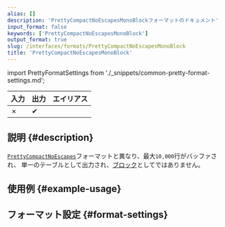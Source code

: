 ```yaml
---
alias: []
description: 'PrettyCompactNoEscapesMonoBlockフォーマットのドキュメント'
input_format: false
keywords: ['PrettyCompactNoEscapesMonoBlock']
output_format: true
slug: /interfaces/formats/PrettyCompactNoEscapesMonoBlock
title: 'PrettyCompactNoEscapesMonoBlock'
---
```


import PrettyFormatSettings from './_snippets/common-pretty-format-settings.md';

| 入力 | 出力  | エイリアス |
|------|-------|------------|
| ✗    | ✔     |            |

## 説明 {#description}

[`PrettyCompactNoEscapes`](./PrettyCompactNoEscapes.md)フォーマットと異なり、最大`10,000`行がバッファされ、 
単一のテーブルとして出力され、[ブロック](/development/architecture#block)としてではありません。

## 使用例 {#example-usage}

## フォーマット設定 {#format-settings}

<PrettyFormatSettings/>
